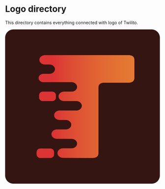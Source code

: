 # Logo directory #

This directory contains everything connected with logo of Twilito.

![Twilito Logo](https://github.com/Twilito/Branding/blob/master/LOGO/Export%20Logo.png)